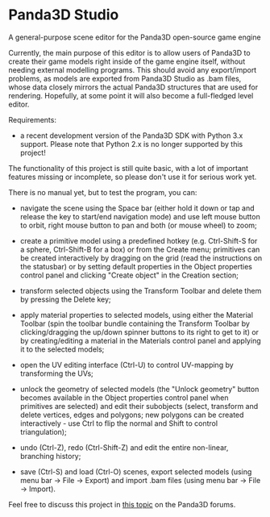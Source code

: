 # Panda3D Studio
A general-purpose scene editor for the Panda3D open-source game engine

Currently, the main purpose of this editor is to allow users of Panda3D to create their game models right inside of the game engine itself, without needing external modelling programs.
This should avoid any export/import problems, as models are exported from Panda3D Studio as .bam files, whose data closely mirrors the actual Panda3D structures that are used for rendering.
Hopefully, at some point it will also become a full-fledged level editor.

Requirements:
* a recent development version of the Panda3D SDK with Python 3.x support. Please note that Python 2.x is no longer supported by this project!

The functionality of this project is still quite basic, with a lot of important features missing or incomplete, so please don't use it for serious work yet.


There is no manual yet, but to test the program, you can:

* navigate the scene using the Space bar (either hold it down or tap and release the key to start/end navigation mode) and use left mouse button to orbit, right mouse button to pan and both (or mouse wheel) to zoom;

* create a primitive model using a predefined hotkey (e.g. Ctrl-Shift-S for a sphere, Ctrl-Shift-B for a box) or from the Create menu; primitives can be created interactively by dragging on the grid (read the instructions on the statusbar) or by setting default properties in the Object properties control panel and clicking "Create object" in the Creation section;

* transform selected objects using the Transform Toolbar and delete them by pressing the Delete key;

* apply material properties to selected models, using either the Material Toolbar (spin the toolbar bundle containing the Transform Toolbar by clicking/dragging the up/down spinner buttons to its right to get to it) or by creating/editing a material in the Materials control panel and applying it to the selected models;

* open the UV editing interface (Ctrl-U) to control UV-mapping by transforming the UVs;

* unlock the geometry of selected models (the "Unlock geometry" button becomes available in the Object properties control panel when primitives are selected) and edit their subobjects (select, transform and delete vertices, edges and polygons; new polygons can be created interactively - use Ctrl to flip the normal and Shift to control triangulation);

* undo (Ctrl-Z), redo (Ctrl-Shift-Z) and edit the entire non-linear, branching history;

* save (Ctrl-S) and load (Ctrl-O) scenes, export selected models (using menu bar -> File -> Export) and import .bam files (using menu bar -> File -> Import).




Feel free to discuss this project in [this topic](https://www.panda3d.org/forums/viewtopic.php?f=6&t=18500) on the Panda3D forums.
